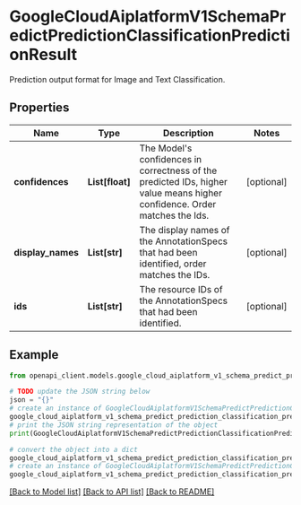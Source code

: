 # GoogleCloudAiplatformV1SchemaPredictPredictionClassificationPredictionResult

Prediction output format for Image and Text Classification.

## Properties

Name | Type | Description | Notes
------------ | ------------- | ------------- | -------------
**confidences** | **List[float]** | The Model&#39;s confidences in correctness of the predicted IDs, higher value means higher confidence. Order matches the Ids. | [optional] 
**display_names** | **List[str]** | The display names of the AnnotationSpecs that had been identified, order matches the IDs. | [optional] 
**ids** | **List[str]** | The resource IDs of the AnnotationSpecs that had been identified. | [optional] 

## Example

```python
from openapi_client.models.google_cloud_aiplatform_v1_schema_predict_prediction_classification_prediction_result import GoogleCloudAiplatformV1SchemaPredictPredictionClassificationPredictionResult

# TODO update the JSON string below
json = "{}"
# create an instance of GoogleCloudAiplatformV1SchemaPredictPredictionClassificationPredictionResult from a JSON string
google_cloud_aiplatform_v1_schema_predict_prediction_classification_prediction_result_instance = GoogleCloudAiplatformV1SchemaPredictPredictionClassificationPredictionResult.from_json(json)
# print the JSON string representation of the object
print(GoogleCloudAiplatformV1SchemaPredictPredictionClassificationPredictionResult.to_json())

# convert the object into a dict
google_cloud_aiplatform_v1_schema_predict_prediction_classification_prediction_result_dict = google_cloud_aiplatform_v1_schema_predict_prediction_classification_prediction_result_instance.to_dict()
# create an instance of GoogleCloudAiplatformV1SchemaPredictPredictionClassificationPredictionResult from a dict
google_cloud_aiplatform_v1_schema_predict_prediction_classification_prediction_result_from_dict = GoogleCloudAiplatformV1SchemaPredictPredictionClassificationPredictionResult.from_dict(google_cloud_aiplatform_v1_schema_predict_prediction_classification_prediction_result_dict)
```
[[Back to Model list]](../README.md#documentation-for-models) [[Back to API list]](../README.md#documentation-for-api-endpoints) [[Back to README]](../README.md)


